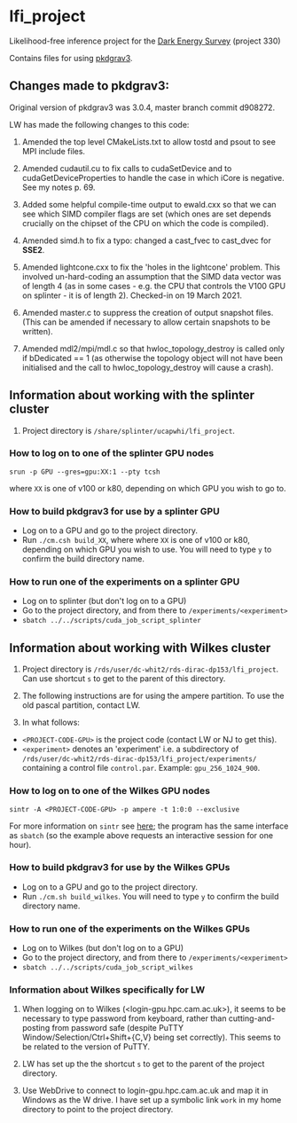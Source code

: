 # lfi_project
Likelihood-free inference project for the [Dark Energy Survey](https://www.darkenergysurvey.org/) (project 330)

Contains files for using [pkdgrav3](https://bitbucket.org/dpotter/pkdgrav3/src).

## Changes made to pkdgrav3:

Original version of pkdgrav3 was 3.0.4, master branch commit d908272.

LW has made the following changes to this code:

1. Amended the top level CMakeLists.txt to allow tostd and psout to see MPI include files.

2. Amended cudautil.cu to fix calls to cudaSetDevice and to cudaGetDeviceProperties to handle the case in which iCore is negative. See my notes p. 69.

3. Added some helpful compile-time output to ewald.cxx so that we can see which SIMD compiler flags are set (which ones are set depends crucially on the chipset of the CPU on which the code is compiled).

4. Amended simd.h to fix a typo: changed a cast_fvec to cast_dvec for __SSE2__.

5. Amended lightcone.cxx to fix the 'holes in the lightcone' problem. This involved un-hard-coding an assumption that the SIMD data vector was of length 4 (as in some cases - e.g. the CPU that controls the V100 GPU on splinter - it is of length 2). Checked-in on 19 March 2021.

6. Amended master.c to suppress the creation of output snapshot files. (This can be amended if necessary to allow certain snapshots to be written).

7. Amended mdl2/mpi/mdl.c so that hwloc_topology_destroy is called only if bDedicated == 1 (as otherwise the topology object will not have been initialised and the call to hwloc_topology_destroy will cause a crash).

## Information about working with the splinter cluster

1. Project directory is `/share/splinter/ucapwhi/lfi_project`.

### How to log on to one of the splinter GPU nodes
```
srun -p GPU --gres=gpu:XX:1 --pty tcsh
```
where `XX` is one of v100 or k80, depending on which GPU you wish to go to.

### How to build pkdgrav3 for use by a splinter GPU
- Log on to a GPU and go to the project directory.
- Run `./cm.csh build_XX`, where where `XX` is one of v100 or k80, depending on which GPU you wish to use. You will need to type `y` to confirm the build directory name.

### How to run one of the experiments on a splinter GPU
- Log on to splinter (but don't log on to a GPU)
- Go to the project directory, and from there to `/experiments/<experiment>`
- `sbatch ../../scripts/cuda_job_script_splinter`



## Information about working with Wilkes cluster

1. Project directory is `/rds/user/dc-whit2/rds-dirac-dp153/lfi_project`. Can use shortcut `s` to get to the parent of this directory.

2. The following instructions are for using the ampere partition. To use the old pascal partition, contact LW.

3. In what follows:
- `<PROJECT-CODE-GPU>` is the project code (contact LW or NJ to get this).
- `<experiment>` denotes an 'experiment' i.e. a subdirectory of `/rds/user/dc-whit2/rds-dirac-dp153/lfi_project/experiments/` containing a control file `control.par`. Example: `gpu_256_1024_900`.

### How to log on to one of the Wilkes GPU nodes
```
sintr -A <PROJECT-CODE-GPU> -p ampere -t 1:0:0 --exclusive
```
For more information on `sintr` see [here](https://docs.hpc.cam.ac.uk/hpc/user-guide/interactive.html#sintr); the program has the same interface as `sbatch` (so the example above requests an interactive session for one hour).

### How to build pkdgrav3 for use by the Wilkes GPUs
- Log on to a GPU and go to the project directory.
- Run `./cm.sh build_wilkes`. You will need to type `y` to confirm the build directory name.

### How to run one of the experiments on the Wilkes GPUs
- Log on to Wilkes (but don't log on to a GPU)
- Go to the project directory, and from there to `/experiments/<experiment>`
- `sbatch ../../scripts/cuda_job_script_wilkes`

### Information about Wilkes specifically for LW

1. When logging on to Wilkes (<login-gpu.hpc.cam.ac.uk>), it seems to be necessary to type password from keyboard, rather than cutting-and-posting from password safe (despite PuTTY Window/Selection/Ctrl+Shift+{C,V} being set correctly). This seems to be related to the version of PuTTY.

2. LW has set up the the shortcut `s` to get to the parent of the project directory.

3. Use WebDrive to connect to login-gpu.hpc.cam.ac.uk and map it in Windows as the W drive. I have set up a symbolic link `work` in my home directory to point to the project directory.
